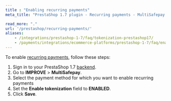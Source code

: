 ```yaml
---
title : "Enabling recurring payments"
meta_title: "PrestaShop 1.7 plugin - Recurring payments - MultiSafepay Docs"

read_more: "."
url: '/prestashop/recurring-payments/'
aliases: 
    - /integrations/prestashop-1-7/faq/tokenization-prestashop17/
    - /payments/integrations/ecommerce-platforms/prestashop-1-7/faq/enabling-tokenization/
---
```


To enable [recurring payments](/features/recurring-payments), follow these steps:

1. Sign in to your PrestaShop 1.7 [backend](/getting-started/glossary/#backend). 
2. Go to **IMPROVE** > **MultiSafepay**.
3. Select the payment method for which you want to enable recurring payments
4. Set the **Enable tokenization** field to **ENABLED**.
5. Click **Save**.

